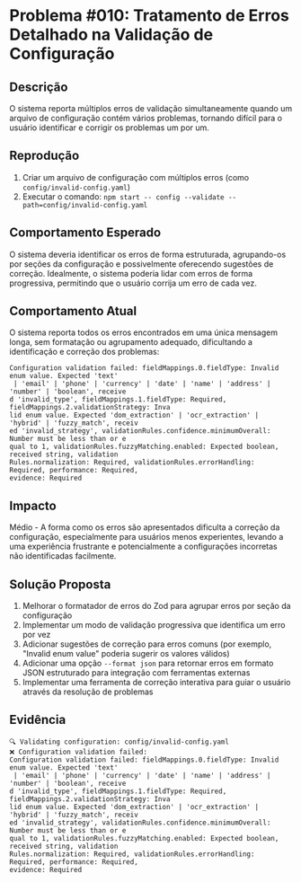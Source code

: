 # Problema #010: Tratamento de Erros Detalhado na Validação de Configuração

## Descrição
O sistema reporta múltiplos erros de validação simultaneamente quando um arquivo de configuração contém vários problemas, tornando difícil para o usuário identificar e corrigir os problemas um por um.

## Reprodução
1. Criar um arquivo de configuração com múltiplos erros (como `config/invalid-config.yaml`)
2. Executar o comando: `npm start -- config --validate --path=config/invalid-config.yaml`

## Comportamento Esperado
O sistema deveria identificar os erros de forma estruturada, agrupando-os por seções da configuração e possivelmente oferecendo sugestões de correção. Idealmente, o sistema poderia lidar com erros de forma progressiva, permitindo que o usuário corrija um erro de cada vez.

## Comportamento Atual
O sistema reporta todos os erros encontrados em uma única mensagem longa, sem formatação ou agrupamento adequado, dificultando a identificação e correção dos problemas:

```
Configuration validation failed: fieldMappings.0.fieldType: Invalid enum value. Expected 'text'
 | 'email' | 'phone' | 'currency' | 'date' | 'name' | 'address' | 'number' | 'boolean', receive
d 'invalid_type', fieldMappings.1.fieldType: Required, fieldMappings.2.validationStrategy: Inva
lid enum value. Expected 'dom_extraction' | 'ocr_extraction' | 'hybrid' | 'fuzzy_match', receiv
ed 'invalid_strategy', validationRules.confidence.minimumOverall: Number must be less than or e
qual to 1, validationRules.fuzzyMatching.enabled: Expected boolean, received string, validation
Rules.normalization: Required, validationRules.errorHandling: Required, performance: Required,
evidence: Required
```

## Impacto
Médio - A forma como os erros são apresentados dificulta a correção da configuração, especialmente para usuários menos experientes, levando a uma experiência frustrante e potencialmente a configurações incorretas não identificadas facilmente.

## Solução Proposta
1. Melhorar o formatador de erros do Zod para agrupar erros por seção da configuração
2. Implementar um modo de validação progressiva que identifica um erro por vez
3. Adicionar sugestões de correção para erros comuns (por exemplo, "Invalid enum value" poderia sugerir os valores válidos)
4. Adicionar uma opção `--format json` para retornar erros em formato JSON estruturado para integração com ferramentas externas
5. Implementar uma ferramenta de correção interativa para guiar o usuário através da resolução de problemas

## Evidência
```
🔍 Validating configuration: config/invalid-config.yaml
❌ Configuration validation failed:
Configuration validation failed: fieldMappings.0.fieldType: Invalid enum value. Expected 'text'
 | 'email' | 'phone' | 'currency' | 'date' | 'name' | 'address' | 'number' | 'boolean', receive
d 'invalid_type', fieldMappings.1.fieldType: Required, fieldMappings.2.validationStrategy: Inva
lid enum value. Expected 'dom_extraction' | 'ocr_extraction' | 'hybrid' | 'fuzzy_match', receiv
ed 'invalid_strategy', validationRules.confidence.minimumOverall: Number must be less than or e
qual to 1, validationRules.fuzzyMatching.enabled: Expected boolean, received string, validation
Rules.normalization: Required, validationRules.errorHandling: Required, performance: Required,
evidence: Required
``` 
